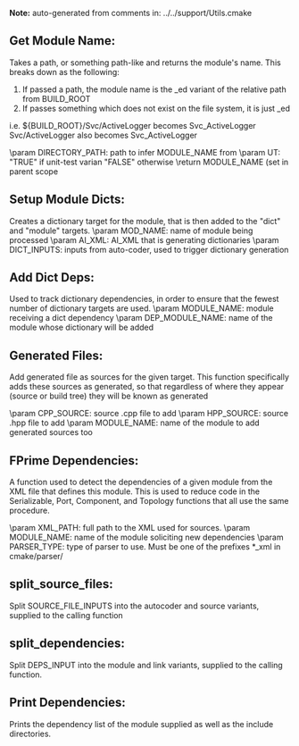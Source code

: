 **Note:** auto-generated from comments in: ../../support/Utils.cmake

## Get Module Name:

Takes a path, or something path-like and returns the module's name. This breaks down as the
following:

 1. If passed a path, the module name is the _ed variant of the relative path from BUILD_ROOT
 2. If passes something which does not exist on the file system, it is just _ed

i.e. ${BUILD_ROOT}/Svc/ActiveLogger becomes Svc_ActiveLogger
     Svc/ActiveLogger also becomes Svc_ActiveLogger

\param DIRECTORY_PATH: path to infer MODULE_NAME from
\param UT: "TRUE" if unit-test varian "FALSE" otherwise
\return MODULE_NAME (set in parent scope


## Setup Module Dicts:

Creates a dictionary target for the module, that is then added to the "dict" and "module"
targets.
\param MOD_NAME: name of module being processed
\param AI_XML: AI_XML that is generating dictionaries
\param DICT_INPUTS: inputs from auto-coder, used to trigger dictionary generation


## Add Dict Deps:

Used to track dictionary dependencies, in order to ensure that the fewest number of dictionary
targets are used.
\param MODULE_NAME: module receiving a dict dependency
\param DEP_MODULE_NAME: name of the module whose dictionary will be added


## Generated Files:

Add generated file as sources for the given target. This function specifically adds
these sources as generated, so that regardless of where they appear (source or build tree)
they will be known as generated

\param CPP_SOURCE: source .cpp file to add
\param HPP_SOURCE: source .hpp file to add
\param MODULE_NAME: name of the module to add generated sources too


## FPrime Dependencies:

A function used to detect the dependencies of a given module from the XML file that
defines this module. This is used to reduce code in the Serializable, Port, Component,
and Topology functions that all use the same procedure.

\param XML_PATH: full path to the XML used for sources.
\param MODULE_NAME: name of the module soliciting new dependencies
\param PARSER_TYPE: type of parser to use. Must be one of the prefixes *_xml in cmake/parser/


## split_source_files:

Split SOURCE_FILE_INPUTS into the autocoder and source variants, supplied to the calling function


## split_dependencies:

Split DEPS_INPUT into the module and link variants, supplied to the calling function.


## Print Dependencies:

Prints the dependency list of the module supplied as well as the include directories.


